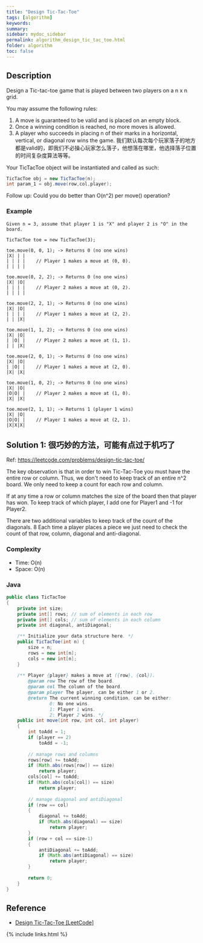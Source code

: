 ```yaml
---
title: "Design Tic-Tac-Toe"
tags: [algorithm]
keywords:
summary:
sidebar: mydoc_sidebar
permalink: algorithm_design_tic_tac_toe.html
folder: algorithm
toc: false
---
```


## Description
Design a Tic-tac-toe game that is played between two players on a n x n grid.

You may assume the following rules:
1. A move is guaranteed to be valid and is placed on an empty block.
2. Once a winning condition is reached, no more moves is allowed.
3. A player who succeeds in placing n of their marks in a horizontal, vertical, or diagonal row wins the game.
我们默认每次每个玩家落子的地方都是valid的，即我们不必操心玩家怎么落子，他想落在哪里，他选择落子位置的时间复杂度算法等等。

Your TicTacToe object will be instantiated and called as such:
```java
TicTacToe obj = new TicTacToe(n);
int param_1 = obj.move(row,col,player);
```

Follow up: Could you do better than O(n^2) per move() operation?

### Example
```
Given n = 3, assume that player 1 is "X" and player 2 is "O" in the board.

TicTacToe toe = new TicTacToe(3);

toe.move(0, 0, 1); -> Returns 0 (no one wins)
|X| | |
| | | |    // Player 1 makes a move at (0, 0).
| | | |

toe.move(0, 2, 2); -> Returns 0 (no one wins)
|X| |O|
| | | |    // Player 2 makes a move at (0, 2).
| | | |

toe.move(2, 2, 1); -> Returns 0 (no one wins)
|X| |O|
| | | |    // Player 1 makes a move at (2, 2).
| | |X|

toe.move(1, 1, 2); -> Returns 0 (no one wins)
|X| |O|
| |O| |    // Player 2 makes a move at (1, 1).
| | |X|

toe.move(2, 0, 1); -> Returns 0 (no one wins)
|X| |O|
| |O| |    // Player 1 makes a move at (2, 0).
|X| |X|

toe.move(1, 0, 2); -> Returns 0 (no one wins)
|X| |O|
|O|O| |    // Player 2 makes a move at (1, 0).
|X| |X|

toe.move(2, 1, 1); -> Returns 1 (player 1 wins)
|X| |O|
|O|O| |    // Player 1 makes a move at (2, 1).
|X|X|X|
```

## Solution 1: 很巧妙的方法，可能有点过于机巧了
Ref: https://leetcode.com/problems/design-tic-tac-toe/

The key observation is that in order to win Tic-Tac-Toe you must have the entire row or column. 
Thus, we don't need to keep track of an entire n^2 board. We only need to keep a count for each row and column. 

If at any time a row or column matches the size of the board then that player has won.
To keep track of which player, I add one for Player1 and -1 for Player2. 

There are two additional variables to keep track of the count of the diagonals. 8
Each time a player places a piece we just need to check the count of that row, column, diagonal and anti-diagonal.

### Complexity
* Time: O(n)
* Space: O(n)

### Java
```java
public class TicTacToe 
{
    private int size;
    private int[] rows; // sum of elements in each row
    private int[] cols; // sum of elements in each column
    private int diagonal, antiDiagonal;

    /** Initialize your data structure here. */
    public TicTacToe(int n) {
        size = n;
        rows = new int[n];
        cols = new int[n];
    }
    
    /** Player {player} makes a move at ({row}, {col}).
        @param row The row of the board.
        @param col The column of the board.
        @param player The player, can be either 1 or 2.
        @return The current winning condition, can be either:
                0: No one wins.
                1: Player 1 wins.
                2: Player 2 wins. */
    public int move(int row, int col, int player) 
    {
        int toAdd = 1;
        if (player == 2)
            toAdd = -1;
        
        // manage rows and columns
        rows[row] += toAdd;
        if (Math.abs(rows[row]) == size)
            return player;
        cols[col] += toAdd;
        if (Math.abs(cols[col]) == size)
            return player;
        
        // manage diagonal and antiDiagonal
        if (row == col)
        {
            diagonal += toAdd;
            if (Math.abs(diagonal) == size)
                return player;
        }
        if (row + col == size-1)
        {
            antiDiagonal += toAdd;
            if (Math.abs(antiDiagonal) == size)
                return player;
        }
        
        return 0;
    }
}
```

## Reference
* [Design Tic-Tac-Toe [LeetCode]](https://leetcode.com/problems/design-tic-tac-toe/description/)

{% include links.html %}
